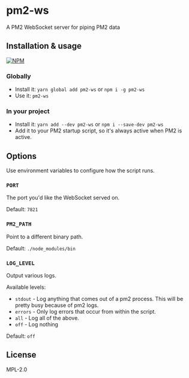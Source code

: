 # pm2-ws

A PM2 WebSocket server for piping PM2 data

## Installation & usage

[![NPM](https://nodei.co/npm/pm2-ws.png?downloads=true&downloadRank=true)](https://nodei.co/npm/pm2-ws/)

### Globally

- Install it: `yarn global add pm2-ws` or `npm i -g pm2-ws`
- Use it: `pm2-ws`

### In your project

- Install it: `yarn add --dev pm2-ws` or `npm i --save-dev pm2-ws`
- Add it to your PM2 startup script, so it's always active when PM2 is active.

## Options

Use environment variables to configure how the script runs.

### `PORT`

The port you'd like the WebSocket served on.

Default: `7821`

### `PM2_PATH`

Point to a different binary path.

Default: `./node_modules/bin`

### `LOG_LEVEL`

Output various logs.

Available levels:

- `stdout` - Log anything that comes out of a pm2 process. This will be pretty busy because of pm2 logs.
- `errors` - Only log errors that occur from within the script.
- `all` - Log all of the above.
- `off` - Log nothing

Default: `off`

## License

MPL-2.0
